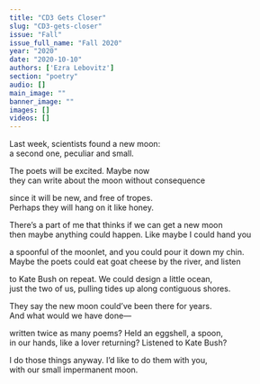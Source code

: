 ```yaml
---
title: "CD3 Gets Closer"
slug: "CD3-gets-closer"
issue: "Fall"
issue_full_name: "Fall 2020"
year: "2020"
date: "2020-10-10"
authors: ['Ezra Lebovitz']
section: "poetry"
audio: []
main_image: ""
banner_image: ""
images: []
videos: []
---
```



Last week, scientists found a new moon:  
a second one, peculiar and small.  

The poets will be excited. Maybe now  
they can write about the moon without consequence  
  
since it will be new, and free of tropes.  
Perhaps they will hang on it like honey.  
  
There’s a part of me that thinks if we can get a new moon  
then maybe anything could happen. Like maybe I could hand you  
  
a spoonful of the moonlet, and you could pour it down my chin.  
Maybe the poets could eat goat cheese by the river, and listen  
  
to Kate Bush on repeat. We could design a little ocean,  
just the two of us, pulling tides up along contiguous shores.  
  
They say the new moon could’ve been there for years.  
And what would we have done—  
  
written twice as many poems? Held an eggshell, a spoon,  
in our hands, like a lover returning? Listened to Kate Bush?  
  
I do those things anyway. I’d like to do them with you,  
with our small impermanent moon.  

